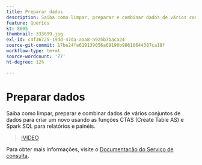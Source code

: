 ```yaml
---
title: Preparar dados
description: Saiba como limpar, preparar e combinar dados de vários conjuntos de dados para criar um novo usando as funções CTAS (Create Table AS) e Spark SQL para relatórios e painéis.
feature: Queries
kt: 8005
thumbnail: 333699.jpg
exl-id: c4f36725-19dd-47da-aaa8-a925b7baca24
source-git-commit: 17be24fe619139056a69190b98610644387ca18f
workflow-type: tm+mt
source-wordcount: '77'
ht-degree: 12%

---
```


# Preparar dados

Saiba como limpar, preparar e combinar dados de vários conjuntos de dados para criar um novo usando as funções CTAS (Create Table AS) e Spark SQL para relatórios e painéis.

>[!VIDEO](https://video.tv.adobe.com/v/333699?quality=12&learn=on)

Para obter mais informações, visite o [Documentação do Serviço de consulta](https://experienceleague.adobe.com/docs/experience-platform/query/home.html?lang=pt-BR).

